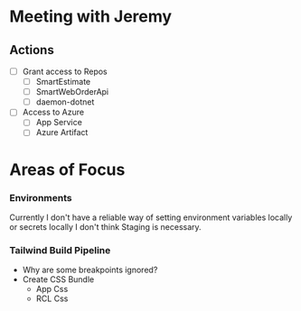 # Meeting with Jeremy

## Actions

- [ ] Grant access to Repos
	- [ ] SmartEstimate
	- [ ] SmartWebOrderApi
	- [ ] daemon-dotnet
- [ ] Access to Azure 
	- [ ] App Service
	- [ ] Azure Artifact

# Areas of Focus

### Environments

Currently I don't have a reliable way of setting environment variables locally or secrets locally
I don't think Staging is necessary. 

### Tailwind Build Pipeline

- Why are some breakpoints ignored?
- Create CSS Bundle
	- App Css
	- RCL Css